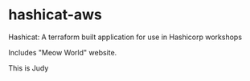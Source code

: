 # hashicat-aws
Hashicat: A terraform built application for use in Hashicorp workshops

Includes "Meow World" website.

This is Judy
